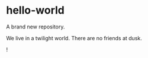 # hello-world
A brand new repository.


We live in a twilight world.
There are no friends at dusk.


!
